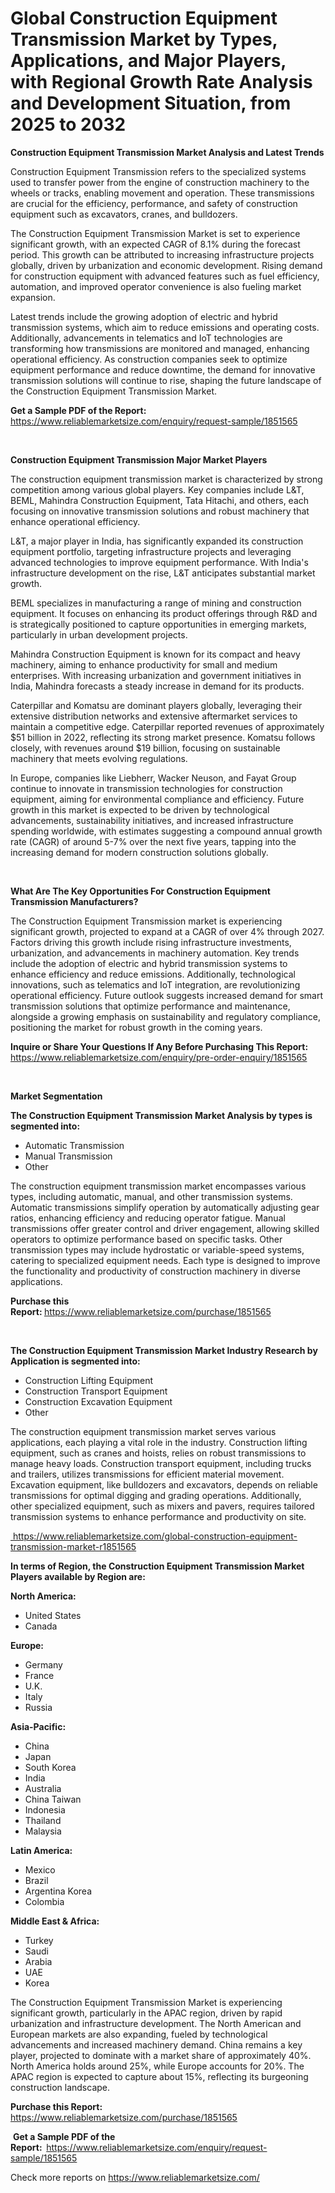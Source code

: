 <p><h1>Global Construction Equipment Transmission Market by Types, Applications, and Major Players, with Regional Growth Rate Analysis and Development Situation, from 2025 to 2032</h1></p><p><strong>Construction Equipment Transmission Market Analysis and Latest Trends</strong></p>
<p><p>Construction Equipment Transmission refers to the specialized systems used to transfer power from the engine of construction machinery to the wheels or tracks, enabling movement and operation. These transmissions are crucial for the efficiency, performance, and safety of construction equipment such as excavators, cranes, and bulldozers.</p><p>The Construction Equipment Transmission Market is set to experience significant growth, with an expected CAGR of 8.1% during the forecast period. This growth can be attributed to increasing infrastructure projects globally, driven by urbanization and economic development. Rising demand for construction equipment with advanced features such as fuel efficiency, automation, and improved operator convenience is also fueling market expansion.</p><p>Latest trends include the growing adoption of electric and hybrid transmission systems, which aim to reduce emissions and operating costs. Additionally, advancements in telematics and IoT technologies are transforming how transmissions are monitored and managed, enhancing operational efficiency. As construction companies seek to optimize equipment performance and reduce downtime, the demand for innovative transmission solutions will continue to rise, shaping the future landscape of the Construction Equipment Transmission Market.</p></p>
<p><strong>Get a Sample PDF of the Report:&nbsp;</strong> <a href="https://www.reliablemarketsize.com/enquiry/request-sample/1851565?utm_campaign=3508&utm_medium=2&utm_source=Github&utm_content=ia&utm_term=26032025&utm_id=construction-equipment-transmission">https://www.reliablemarketsize.com/enquiry/request-sample/1851565</a></p>
<p>&nbsp;</p>
<p><strong>Construction Equipment Transmission Major Market Players</strong></p>
<p><p>The construction equipment transmission market is characterized by strong competition among various global players. Key companies include L&T, BEML, Mahindra Construction Equipment, Tata Hitachi, and others, each focusing on innovative transmission solutions and robust machinery that enhance operational efficiency.</p><p>L&T, a major player in India, has significantly expanded its construction equipment portfolio, targeting infrastructure projects and leveraging advanced technologies to improve equipment performance. With India's infrastructure development on the rise, L&T anticipates substantial market growth.</p><p>BEML specializes in manufacturing a range of mining and construction equipment. It focuses on enhancing its product offerings through R&D and is strategically positioned to capture opportunities in emerging markets, particularly in urban development projects.</p><p>Mahindra Construction Equipment is known for its compact and heavy machinery, aiming to enhance productivity for small and medium enterprises. With increasing urbanization and government initiatives in India, Mahindra forecasts a steady increase in demand for its products.</p><p>Caterpillar and Komatsu are dominant players globally, leveraging their extensive distribution networks and extensive aftermarket services to maintain a competitive edge. Caterpillar reported revenues of approximately $51 billion in 2022, reflecting its strong market presence. Komatsu follows closely, with revenues around $19 billion, focusing on sustainable machinery that meets evolving regulations.</p><p>In Europe, companies like Liebherr, Wacker Neuson, and Fayat Group continue to innovate in transmission technologies for construction equipment, aiming for environmental compliance and efficiency. Future growth in this market is expected to be driven by technological advancements, sustainability initiatives, and increased infrastructure spending worldwide, with estimates suggesting a compound annual growth rate (CAGR) of around 5-7% over the next five years, tapping into the increasing demand for modern construction solutions globally.</p></p>
<p>&nbsp;</p>
<p><strong>What Are The Key Opportunities For Construction Equipment Transmission Manufacturers?</strong></p>
<p><p>The Construction Equipment Transmission market is experiencing significant growth, projected to expand at a CAGR of over 4% through 2027. Factors driving this growth include rising infrastructure investments, urbanization, and advancements in machinery automation. Key trends include the adoption of electric and hybrid transmission systems to enhance efficiency and reduce emissions. Additionally, technological innovations, such as telematics and IoT integration, are revolutionizing operational efficiency. Future outlook suggests increased demand for smart transmission solutions that optimize performance and maintenance, alongside a growing emphasis on sustainability and regulatory compliance, positioning the market for robust growth in the coming years.</p></p>
<p><strong>Inquire or Share Your Questions If Any Before Purchasing This Report:</strong> <a href="https://www.reliablemarketsize.com/enquiry/pre-order-enquiry/1851565?utm_campaign=3508&utm_medium=2&utm_source=Github&utm_content=ia&utm_term=26032025&utm_id=construction-equipment-transmission">https://www.reliablemarketsize.com/enquiry/pre-order-enquiry/1851565</a></p>
<p>&nbsp;</p>
<p><strong>Market Segmentation</strong></p>
<p><strong>The Construction Equipment Transmission Market Analysis by types is segmented into:</strong></p>
<p><ul><li>Automatic Transmission</li><li>Manual Transmission</li><li>Other</li></ul></p>
<p><p>The construction equipment transmission market encompasses various types, including automatic, manual, and other transmission systems. Automatic transmissions simplify operation by automatically adjusting gear ratios, enhancing efficiency and reducing operator fatigue. Manual transmissions offer greater control and driver engagement, allowing skilled operators to optimize performance based on specific tasks. Other transmission types may include hydrostatic or variable-speed systems, catering to specialized equipment needs. Each type is designed to improve the functionality and productivity of construction machinery in diverse applications.</p></p>
<p><strong>Purchase this Report:&nbsp;</strong><a href="https://www.reliablemarketsize.com/purchase/1851565?utm_campaign=3508&utm_medium=2&utm_source=Github&utm_content=ia&utm_term=26032025&utm_id=construction-equipment-transmission">https://www.reliablemarketsize.com/purchase/1851565</a></p>
<p>&nbsp;</p>
<p><strong>The Construction Equipment Transmission Market Industry Research by Application is segmented into:</strong></p>
<p><ul><li>Construction Lifting Equipment</li><li>Construction Transport Equipment</li><li>Construction Excavation Equipment</li><li>Other</li></ul></p>
<p><p>The construction equipment transmission market serves various applications, each playing a vital role in the industry. Construction lifting equipment, such as cranes and hoists, relies on robust transmissions to manage heavy loads. Construction transport equipment, including trucks and trailers, utilizes transmissions for efficient material movement. Excavation equipment, like bulldozers and excavators, depends on reliable transmissions for optimal digging and grading operations. Additionally, other specialized equipment, such as mixers and pavers, requires tailored transmission systems to enhance performance and productivity on site.</p></p>
<p><a href="https://www.reliablemarketsize.com/global-construction-equipment-transmission-market-r1851565?utm_campaign=3508&utm_medium=2&utm_source=Github&utm_content=ia&utm_term=26032025&utm_id=construction-equipment-transmission">&nbsp;https://www.reliablemarketsize.com/global-construction-equipment-transmission-market-r1851565</a></p>
<p><strong>In terms of Region, the Construction Equipment Transmission Market Players available by Region are:</strong></p>
<p>
    <p> <strong> North America: </strong>
        <ul>
            <li>United States</li>
            <li>Canada</li>
        </ul>
        </p> 
    <p> <strong> Europe: </strong>
        <ul>
            <li>Germany</li>
            <li>France</li>
            <li>U.K.</li>
            <li>Italy</li>
            <li>Russia</li>
        </ul>
        </p> 
    <p> <strong> Asia-Pacific: </strong>
        <ul>
            <li>China</li>
            <li>Japan</li>
            <li>South Korea</li>
            <li>India</li>
            <li>Australia</li>
            <li>China Taiwan</li>
            <li>Indonesia</li>
            <li>Thailand</li>
            <li>Malaysia</li>
        </ul>
        </p> 
    <p> <strong> Latin America: </strong>
        <ul>
            <li>Mexico</li>
            <li>Brazil</li>
            <li>Argentina Korea</li>
            <li>Colombia</li>
        </ul>
        </p> 
    <p> <strong> Middle East & Africa: </strong>
        <ul>
            <li>Turkey</li>
            <li>Saudi</li>
            <li>Arabia</li>
            <li>UAE</li>
            <li>Korea</li>
        </ul>
    </p>
    </p>
<p><p>The Construction Equipment Transmission Market is experiencing significant growth, particularly in the APAC region, driven by rapid urbanization and infrastructure development. The North American and European markets are also expanding, fueled by technological advancements and increased machinery demand. China remains a key player, projected to dominate with a market share of approximately 40%. North America holds around 25%, while Europe accounts for 20%. The APAC region is expected to capture about 15%, reflecting its burgeoning construction landscape.</p></p>
<p><strong>Purchase this Report: </strong><a href="https://www.reliablemarketsize.com/purchase/1851565?utm_campaign=3508&utm_medium=2&utm_source=Github&utm_content=ia&utm_term=26032025&utm_id=construction-equipment-transmission">https://www.reliablemarketsize.com/purchase/1851565</a></p>
<p>&nbsp;<strong>Get a Sample PDF of the Report:&nbsp;&nbsp;</strong><a href="https://www.reliablemarketsize.com/enquiry/request-sample/1851565?utm_campaign=3508&utm_medium=2&utm_source=Github&utm_content=ia&utm_term=26032025&utm_id=construction-equipment-transmission">https://www.reliablemarketsize.com/enquiry/request-sample/1851565</a></p>
<p><strong></strong></p>
<p>Check more reports on <a href="https://www.reliablemarketsize.com/?utm_campaign=3508&utm_medium=2&utm_source=Github&utm_content=ia&utm_term=26032025&utm_id=construction-equipment-transmission">https://www.reliablemarketsize.com/</a></p>
